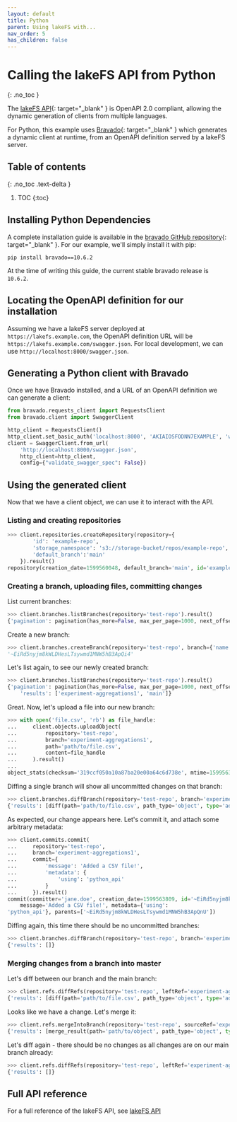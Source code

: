 ```yaml
---
layout: default
title: Python
parent: Using lakeFS with...
nav_order: 5
has_children: false
---
```


# Calling the lakeFS API from Python
{: .no_toc }

The [lakeFS API](../reference/api.md){: target="_blank" } is OpenAPI 2.0 compliant, allowing the dynamic generation of clients from multiple languages.

For Python, this example uses [Bravado](https://github.com/Yelp/bravado){: target="_blank" }
which generates a dynamic client at runtime, from an OpenAPI definition served by a lakeFS server.

## Table of contents
{: .no_toc .text-delta }

1. TOC
{:toc}

## Installing Python Dependencies

A complete installation guide is available in the [bravado GitHub repository](https://github.com/Yelp/bravado){: target="_blank" }.
For our example, we'll simply install it with pip:

```shell
pip install bravado==10.6.2
```

At the time of writing this guide, the current stable bravado release is `10.6.2`.


## Locating the OpenAPI definition for our installation

Assuming we have a lakeFS server deployed at `https://lakefs.example.com`, the OpenAPI definition URL will be `https://lakefs.example.com/swagger.json`.
For local development, we can use `http://localhost:8000/swagger.json`.

## Generating a Python client with Bravado

Once we have Bravado installed, and a URL of an OpenAPI definition we can generate a client:


```python
from bravado.requests_client import RequestsClient
from bravado.client import SwaggerClient

http_client = RequestsClient()
http_client.set_basic_auth('localhost:8000', 'AKIAIOSFODNN7EXAMPLE', 'wJalrXUtnFEMI/K7MDENG/bPxRfiCYEXAMPLEKEY')
client = SwaggerClient.from_url(
    'http://localhost:8000/swagger.json',
    http_client=http_client,
    config={"validate_swagger_spec": False})

``` 

## Using the generated client

Now that we have a client object, we can use it to interact with the API.

### Listing and creating repositories

```python
>>> client.repositories.createRepository(repository={
        'id': 'example-repo',
        'storage_namespace': 's3://storage-bucket/repos/example-repo',
        'default_branch':'main'
    }).result()
repository(creation_date=1599560048, default_branch='main', id='example-repo', storage_namespace='s3://storage-bucket/repos/example-repo')

```

### Creating a branch, uploading files, committing changes

List current branches:

```python
>>> client.branches.listBranches(repository='test-repo').result()
{'pagination': pagination(has_more=False, max_per_page=1000, next_offset=None, results=1), 'results': ['main']}
```

Create a new branch:

```python
>>> client.branches.createBranch(repository='test-repo', branch={'name': 'experiment-aggregations1', 'source': 'main'}).result()
'~EiRd5nyjm8kWLDHesLTsywmd1MNW5hB3ApQi4'
```

Let's list again, to see our newly created branch:

```python
>>> client.branches.listBranches(repository='test-repo').result()
{'pagination': pagination(has_more=False, max_per_page=1000, next_offset=None, results=2),
    'results': ['experiment-aggregations1', 'main']}
```

Great. Now, let's upload a file into our new branch:

```python
>>> with open('file.csv', 'rb') as file_handle:
...     client.objects.uploadObject(
...         repository='test-repo',
...         branch='experiment-aggregations1',
...         path='path/to/file.csv',
...         content=file_handle
...     ).result()
... 
object_stats(checksum='319ccf050a10a87ba20e00a64c6d738e', mtime=1599563388, path='path/to/file.csv', path_type='object', size_bytes=727)
```

Diffing a single branch will show all uncommitted changes on that branch:

```python
>>> client.branches.diffBranch(repository='test-repo', branch='experiment-aggregations1').result()
{'results': [diff(path='path/to/file.csv', path_type='object', type='added')]}
```

As expected, our change appears here. Let's commit it, and attach some arbitrary metadata:

```python
>>> client.commits.commit(
...     repository='test-repo',
...     branch='experiment-aggregations1',
...     commit={
...         'message': 'Added a CSV file!',
...         'metadata': {
...             'using': 'python_api'
...         }
...     }).result()
commit(committer='jane.doe', creation_date=1599563809, id='~EiRd5nyjm8kWLDHesLTsywmd1MNW5hB3ApQnW',
    message='Added a CSV file!', metadata={'using': 
'python_api'}, parents=['~EiRd5nyjm8kWLDHesLTsywmd1MNW5hB3ApQnU'])
```

Diffing again, this time there should be no uncommitted branches:

```python
>>> client.branches.diffBranch(repository='test-repo', branch='experiment-aggregations1').result()
{'results': []}
```

### Merging changes from a branch into master 

Let's diff between our branch and the main branch:

```python
>>> client.refs.diffRefs(repository='test-repo', leftRef='experiment-aggregations1', rightRef='main').result()
{'results': [diff(path='path/to/file.csv', path_type='object', type='added')]}
```

Looks like we have a change. Let's merge it:

```python
>>> client.refs.mergeIntoBranch(repository='test-repo', sourceRef='experiment-aggregations1', destinationRef='main').result()
{'results': [merge_result(path='path/to/object', path_type='object', type='added')]}
```

Let's diff again - there should be no changes as all changes are on our main branch already:

```python
>>> client.refs.diffRefs(repository='test-repo', leftRef='experiment-aggregations1', rightRef='main').result()
{'results': []}
```

## Full API reference

For a full reference of the lakeFS API, see [lakeFS API](../reference/api.md)
